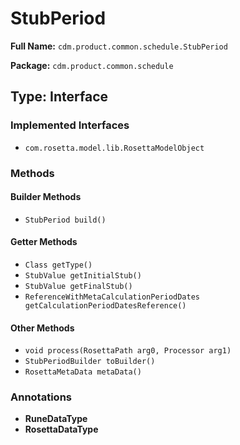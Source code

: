 # StubPeriod

**Full Name:** `cdm.product.common.schedule.StubPeriod`

**Package:** `cdm.product.common.schedule`

## Type: Interface

### Implemented Interfaces

- `com.rosetta.model.lib.RosettaModelObject`

### Methods

#### Builder Methods

- `StubPeriod build()`

#### Getter Methods

- `Class getType()`
- `StubValue getInitialStub()`
- `StubValue getFinalStub()`
- `ReferenceWithMetaCalculationPeriodDates getCalculationPeriodDatesReference()`

#### Other Methods

- `void process(RosettaPath arg0, Processor arg1)`
- `StubPeriodBuilder toBuilder()`
- `RosettaMetaData metaData()`

### Annotations

- **RuneDataType**
- **RosettaDataType**

